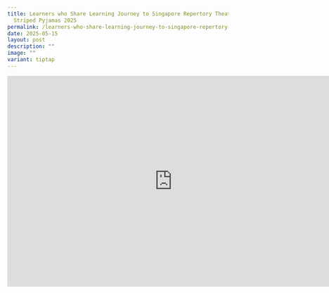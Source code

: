 ```yaml
---
title: Learners who Share Learning Journey to Singapore Repertory Theatre Boy in
  Striped Pyjamas 2025
permalink: /learners-who-share-learning-journey-to-singapore-repertory-theatre-boy-in-striped-pyjamas-2025/
date: 2025-05-15
layout: post
description: ""
image: ""
variant: tiptap
---
```

<div class="iframe-wrapper">
<iframe height="480" width="749" allowfullscreen="true" frameborder="0" src="https://docs.google.com/presentation/d/e/2PACX-1vQKk9WBi3t6jv2HsoF2PMgA3xVJKcy6mc7cyRkt1ePKHfXqbu01G1nHlQG6E2qLDQ/pubembed?start=true&amp;loop=true&amp;delayms=3000"></iframe>
</div>
<p></p>